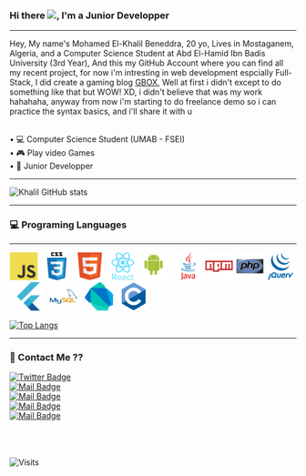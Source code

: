 ### Hi there <img src="https://raw.githubusercontent.com/MartinHeinz/MartinHeinz/master/wave.gif" width="30px">, I'm a Junior Developper
<hr/>



Hey, My name's Mohamed El-Khalil Beneddra, 20 yo, Lives in Mostaganem, Algeria, and a Computer Science Student at Abd El-Hamid Ibn Badis University (3rd Year), And this my GitHub Account where you can find all my recent project, for now i'm intresting in web development espcially Full-Stack, I did create a gaming blog <a href="https://github.com/khalil227/GBOX_Gaming_Blog">GBOX</a>, Well at first i didn't except to do something like that but WOW! XD, i didn't believe that was my work hahahaha, 
anyway from now i'm starting to do freelance demo so i can practice the syntax basics, and i'll share it with u<br/><br/>

  • 💻  Computer Science Student (UMAB - FSEI) <br/>
  • 🎮  Play video Games <br/>
  • 💎  Junior Developper <br/>

<hr/>

![Khalil GitHub stats](https://github-readme-stats.vercel.app/api?username=khalil227&show_icons=true&theme=gotham)


<hr/>

 

### 💻 Programing Languages
<hr/>

<img src="https://github.com/devicons/devicon/blob/master/icons/javascript/javascript-original.svg" alt="Css Logo" with="50" height="50"/> &nbsp;<img src="https://github.com/devicons/devicon/blob/master/icons/css3/css3-original-wordmark.svg" alt="JavaScript Logo" with="50" height="50"/> &nbsp;<img src="https://github.com/devicons/devicon/blob/master/icons/html5/html5-original.svg" alt="Hmtl Logo" with="50" height="50"/> &nbsp;<img src="https://github.com/devicons/devicon/blob/master/icons/react/react-original-wordmark.svg" alt="React Logo" with="50" height="50"/>&nbsp;<img src="https://github.com/devicons/devicon/blob/master/icons/android/android-original-wordmark.svg" alt="android Logo" with="50" height="50"/> &nbsp; <img src="https://github.com/devicons/devicon/blob/master/icons/java/java-original-wordmark.svg" alt="Java Logo" with="50" height="50"/>&nbsp;<img src="https://github.com/devicons/devicon/blob/master/icons/npm/npm-original-wordmark.svg" alt="npm Logo" with="50" height="50"/>&nbsp;<img src="https://github.com/devicons/devicon/blob/master/icons/php/php-original.svg" alt="php Logo" with="50" height="50"/>&nbsp;<img src="https://github.com/devicons/devicon/blob/master/icons/jquery/jquery-plain-wordmark.svg" alt="php Logo" with="50" height="50"/> &nbsp;
<img src="https://github.com/devicons/devicon/blob/master/icons/flutter/flutter-original.svg" alt="php Logo" with="50" height="50"/> &nbsp;
<img src="https://github.com/devicons/devicon/blob/master/icons/mysql/mysql-original-wordmark.svg" alt="php Logo" with="50" height="50"/> &nbsp;
<img src="https://github.com/devicons/devicon/blob/master/icons/dart/dart-original.svg" alt="php Logo" with="50" height="50"/> &nbsp;
<img src="https://github.com/devicons/devicon/blob/master/icons/c/c-original.svg" alt="php Logo" with="50" height="50"/> &nbsp;


[![Top Langs](https://github-readme-stats.vercel.app/api/top-langs/?username=khalil227&theme=gotham&layout=compact)](https://github.com/anuraghazra/github-readme-stats)


<hr/>

### 📩 Contact Me ??

[![Twitter Badge](https://img.shields.io/badge/-@ElBeneddra-1ca0f1?style=flat&labelColor=1ca0f1&logo=twitter&logoColor=white&link=https://twitter.com/ElBeneddra)](https://twitter.com/ElBeneddra) <br/>
[![Mail Badge](https://img.shields.io/badge/-@khalilbnd.exe-e84393?style=flat&labelColor=e84392&logo=instagram&logoColor=white)](https://www.instagram.com/khalilbnd.exe/) <br/>
[![Mail Badge](https://img.shields.io/badge/-@khalilbnd.exe-2374e1?style=flat&labelColor=2374e1&logo=facebook&logoColor=white)](https://www.facebook.com/kbeneddra/) <br/>
[![Mail Badge](https://img.shields.io/badge/-beneddrakhalil@gmail.com-c0392b?style=flat&labelColor=c0392b&logo=gmail&logoColor=white)](mailto:beneddrakhalil@gmail.com) <br/>
[![Mail Badge](https://img.shields.io/badge/LinkedIn-0077B5?style=for-the-badge&logo=linkedin&logoColor=white)](https://www.linkedin.com/in/mohamed-el-khalil-beneddra-1bb8931b4/) <br/>

<br/><br/><br/>![Visits](https://visitor-badge.glitch.me/badge?page_id=khalil227.khalil227)




